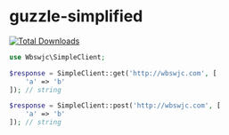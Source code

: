 # guzzle-simplified

[![Total Downloads](https://poser.pugx.org/wbswjc/guzzle-simplified/downloads)](https://packagist.org/packages/wbswjc/guzzle-simplified)

```php
use Wbswjc\SimpleClient;

$response = SimpleClient::get('http://wbswjc.com', [
    'a' => 'b'
]); // string

$response = SimpleClient::post('http://wbswjc.com', [
    'a' => 'b'
]); // string
```
